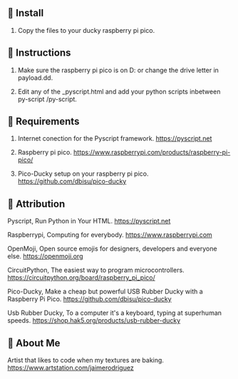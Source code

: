 ## 🚀 Install

1. Copy the files to your ducky raspberry pi pico. 

## 🌟 Instructions

1. Make sure the raspberry pi pico is on D: or change the drive letter in payload.dd.

2. Edit any of the _pyscript.html and add your python scripts inbetween py-script /py-script.
   
## 🌟 Requirements

1. Internet conection for the Pyscript framework. https://pyscript.net

2. Raspberry pi pico. https://www.raspberrypi.com/products/raspberry-pi-pico/

3. Pico-Ducky setup on your raspberry pi pico. https://github.com/dbisu/pico-ducky

## 🌟 Attribution

Pyscript, Run Python in Your HTML. https://pyscript.net

Raspberrypi, Computing for everybody. https://www.raspberrypi.com

OpenMoji, Open source emojis for designers, developers and everyone else. https://openmoji.org

CircuitPython, The easiest way to program microcontrollers. https://circuitpython.org/board/raspberry_pi_pico/

Pico-Ducky, Make a cheap but powerful USB Rubber Ducky with a Raspberry Pi Pico. https://github.com/dbisu/pico-ducky

Usb Rubber Ducky, To a computer it's a keyboard, typing at superhuman speeds. https://shop.hak5.org/products/usb-rubber-ducky

## 🌟 About Me

Artist that likes to code when my textures are baking. https://www.artstation.com/jaimerodriguez
